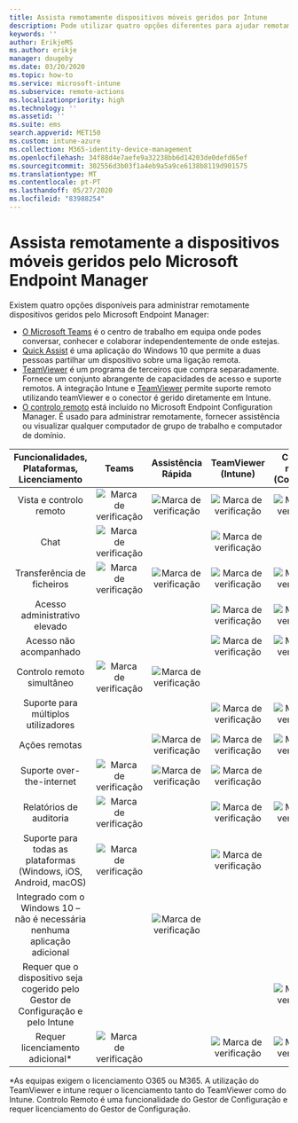 ```yaml
---
title: Assista remotamente dispositivos móveis geridos por Intune
description: Pode utilizar quatro opções diferentes para ajudar remotamente os utilizadores com os seus dispositivos móveis.
keywords: ''
author: ErikjeMS
ms.author: erikje
manager: dougeby
ms.date: 03/20/2020
ms.topic: how-to
ms.service: microsoft-intune
ms.subservice: remote-actions
ms.localizationpriority: high
ms.technology: ''
ms.assetid: ''
ms.suite: ems
search.appverid: MET150
ms.custom: intune-azure
ms.collection: M365-identity-device-management
ms.openlocfilehash: 34f88d4e7aefe9a32238bb6d14203de0defd65ef
ms.sourcegitcommit: 302556d3b03f1a4eb9a5a9ce6138b8119d901575
ms.translationtype: MT
ms.contentlocale: pt-PT
ms.lasthandoff: 05/27/2020
ms.locfileid: "83988254"
---
```

# <a name="remotely-assist-mobile-devices-managed-by-microsoft-endpoint-manager"></a>Assista remotamente a dispositivos móveis geridos pelo Microsoft Endpoint Manager

Existem quatro opções disponíveis para administrar remotamente dispositivos geridos pelo Microsoft Endpoint Manager:

- [O Microsoft Teams](https://products.office.com/microsoft-teams/) é o centro de trabalho em equipa onde podes conversar, conhecer e colaborar independentemente de onde estejas.
- [Quick Assist](https://support.microsoft.com/help/4027243/windows-10-solve-pc-problems-with-quick-assist) é uma aplicação do Windows 10 que permite a duas pessoas partilhar um dispositivo sobre uma ligação remota.
- [TeamViewer](https://www.teamviewer.com/) é um programa de terceiros que compra separadamente. Fornece um conjunto abrangente de capacidades de acesso e suporte remotos. A integração Intune e [TeamViewer](teamviewer-support.md) permite suporte remoto utilizando teamViewer e o conector é gerido diretamente em Intune.
- [O controlo remoto](https://docs.microsoft.com/configmgr/core/clients/manage/remote-control/introduction-to-remote-control) está incluído no Microsoft Endpoint Configuration Manager. É usado para administrar remotamente, fornecer assistência ou visualizar qualquer computador de grupo de trabalho e computador de domínio.

| Funcionalidades, Plataformas, Licenciamento | **Teams** | Assistência Rápida | TeamViewer (Intune) | Controlo remoto (ConfigMgr) |
|:---:|:---:|:---:|:---:|:---:|
| Vista e controlo remoto |![Marca de verificação](../enrollment/media/enrollment-method-capab/checkmark.png)|![Marca de verificação](../enrollment/media/enrollment-method-capab/checkmark.png)|![Marca de verificação](../enrollment/media/enrollment-method-capab/checkmark.png)|![Marca de verificação](../enrollment/media/enrollment-method-capab/checkmark.png)|
| Chat |![Marca de verificação](../enrollment/media/enrollment-method-capab/checkmark.png)||![Marca de verificação](../enrollment/media/enrollment-method-capab/checkmark.png)||
| Transferência de ficheiros |![Marca de verificação](../enrollment/media/enrollment-method-capab/checkmark.png)|![Marca de verificação](../enrollment/media/enrollment-method-capab/checkmark.png)|![Marca de verificação](../enrollment/media/enrollment-method-capab/checkmark.png)|![Marca de verificação](../enrollment/media/enrollment-method-capab/checkmark.png)|
| Acesso administrativo elevado |||![Marca de verificação](../enrollment/media/enrollment-method-capab/checkmark.png)|![Marca de verificação](../enrollment/media/enrollment-method-capab/checkmark.png)|
| Acesso não acompanhado |||![Marca de verificação](../enrollment/media/enrollment-method-capab/checkmark.png)|![Marca de verificação](../enrollment/media/enrollment-method-capab/checkmark.png)|
| Controlo remoto simultâneo |![Marca de verificação](../enrollment/media/enrollment-method-capab/checkmark.png)|![Marca de verificação](../enrollment/media/enrollment-method-capab/checkmark.png)|||
| Suporte para múltiplos utilizadores |||![Marca de verificação](../enrollment/media/enrollment-method-capab/checkmark.png)|![Marca de verificação](../enrollment/media/enrollment-method-capab/checkmark.png)|
| Ações remotas ||![Marca de verificação](../enrollment/media/enrollment-method-capab/checkmark.png)|![Marca de verificação](../enrollment/media/enrollment-method-capab/checkmark.png)|![Marca de verificação](../enrollment/media/enrollment-method-capab/checkmark.png)|
| Suporte over-the-internet |![Marca de verificação](../enrollment/media/enrollment-method-capab/checkmark.png)|![Marca de verificação](../enrollment/media/enrollment-method-capab/checkmark.png)|![Marca de verificação](../enrollment/media/enrollment-method-capab/checkmark.png)||
| Relatórios de auditoria |![Marca de verificação](../enrollment/media/enrollment-method-capab/checkmark.png)||![Marca de verificação](../enrollment/media/enrollment-method-capab/checkmark.png)|![Marca de verificação](../enrollment/media/enrollment-method-capab/checkmark.png)|
| Suporte para todas as plataformas (Windows, iOS, Android, macOS) |![Marca de verificação](../enrollment/media/enrollment-method-capab/checkmark.png)||![Marca de verificação](../enrollment/media/enrollment-method-capab/checkmark.png)||
| Integrado com o Windows 10 – não é necessária nenhuma aplicação adicional ||![Marca de verificação](../enrollment/media/enrollment-method-capab/checkmark.png)|||
| Requer que o dispositivo seja cogerido pelo Gestor de Configuração e pelo Intune ||||![Marca de verificação](../enrollment/media/enrollment-method-capab/checkmark.png)|
| Requer licenciamento adicional\* |![Marca de verificação](../enrollment/media/enrollment-method-capab/checkmark.png)||![Marca de verificação](../enrollment/media/enrollment-method-capab/checkmark.png)|![Marca de verificação](../enrollment/media/enrollment-method-capab/checkmark.png)|

\*As equipas exigem o licenciamento O365 ou M365. A utilização do TeamViewer e intune requer o licenciamento tanto do TeamViewer como do Intune. Controlo Remoto é uma funcionalidade do Gestor de Configuração e requer licenciamento do Gestor de Configuração.

